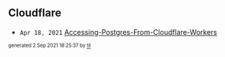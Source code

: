 ## Cloudflare


* <code>Apr 18, 2021</code> [Accessing-Postgres-From-Cloudflare-Workers](2021-04-18T20-44-40-accessing-postgres-from-cloudflare-workers.md)

<sup><sub>generated 2 Sep 2021 18:25:37 by <a href='https://github.com/senorprogrammer/til'>til</a></sub></sup>
